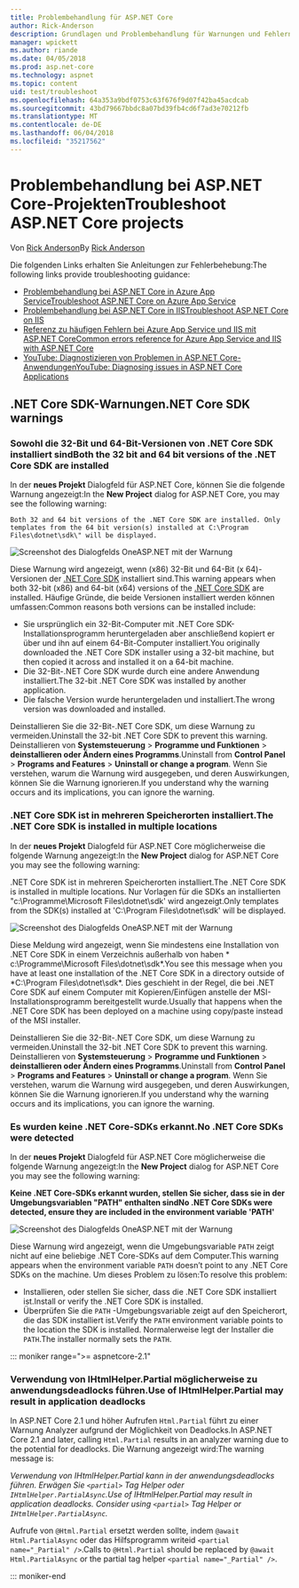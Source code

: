 ```yaml
---
title: Problembehandlung für ASP.NET Core
author: Rick-Anderson
description: Grundlagen und Problembehandlung für Warnungen und Fehlern mit Assistenten für ASP.NET Core-Projekte.
manager: wpickett
ms.author: riande
ms.date: 04/05/2018
ms.prod: asp.net-core
ms.technology: aspnet
ms.topic: content
uid: test/troubleshoot
ms.openlocfilehash: 64a353a9bdf0753c63f676f9d07f42ba45acdcab
ms.sourcegitcommit: 43bd79667bbdc8a07bd39fb4cd6f7ad3e70212fb
ms.translationtype: MT
ms.contentlocale: de-DE
ms.lasthandoff: 06/04/2018
ms.locfileid: "35217562"
---
```

# <a name="troubleshoot-aspnet-core-projects"></a><span data-ttu-id="0e56d-103">Problembehandlung bei ASP.NET Core-Projekten</span><span class="sxs-lookup"><span data-stu-id="0e56d-103">Troubleshoot ASP.NET Core projects</span></span>

<span data-ttu-id="0e56d-104">Von [Rick Anderson](https://twitter.com/RickAndMSFT)</span><span class="sxs-lookup"><span data-stu-id="0e56d-104">By [Rick Anderson](https://twitter.com/RickAndMSFT)</span></span>

<span data-ttu-id="0e56d-105">Die folgenden Links erhalten Sie Anleitungen zur Fehlerbehebung:</span><span class="sxs-lookup"><span data-stu-id="0e56d-105">The following links provide troubleshooting guidance:</span></span>

* [<span data-ttu-id="0e56d-106">Problembehandlung bei ASP.NET Core in Azure App Service</span><span class="sxs-lookup"><span data-stu-id="0e56d-106">Troubleshoot ASP.NET Core on Azure App Service</span></span>](xref:host-and-deploy/azure-apps/troubleshoot)
* [<span data-ttu-id="0e56d-107">Problembehandlung bei ASP.NET Core in IIS</span><span class="sxs-lookup"><span data-stu-id="0e56d-107">Troubleshoot ASP.NET Core on IIS</span></span>](xref:host-and-deploy/iis/troubleshoot)
* [<span data-ttu-id="0e56d-108">Referenz zu häufigen Fehlern bei Azure App Service und IIS mit ASP.NET Core</span><span class="sxs-lookup"><span data-stu-id="0e56d-108">Common errors reference for Azure App Service and IIS with ASP.NET Core</span></span>](xref:host-and-deploy/azure-iis-errors-reference)
* [<span data-ttu-id="0e56d-109">YouTube: Diagnostizieren von Problemen in ASP.NET Core-Anwendungen</span><span class="sxs-lookup"><span data-stu-id="0e56d-109">YouTube: Diagnosing issues in ASP.NET Core Applications</span></span>](https://www.youtube.com/watch?v=RYI0DHoIVaA)

<a name="sdk"></a>
## <a name="net-core-sdk-warnings"></a><span data-ttu-id="0e56d-110">.NET Core SDK-Warnungen</span><span class="sxs-lookup"><span data-stu-id="0e56d-110">.NET Core SDK warnings</span></span>

### <a name="both-the-32-bit-and-64-bit-versions-of-the-net-core-sdk-are-installed"></a><span data-ttu-id="0e56d-111">Sowohl die 32-Bit und 64-Bit-Versionen von .NET Core SDK installiert sind</span><span class="sxs-lookup"><span data-stu-id="0e56d-111">Both the 32 bit and 64 bit versions of the .NET Core SDK are installed</span></span>
<span data-ttu-id="0e56d-112">In der **neues Projekt** Dialogfeld für ASP.NET Core, können Sie die folgende Warnung angezeigt:</span><span class="sxs-lookup"><span data-stu-id="0e56d-112">In the **New Project** dialog for ASP.NET Core, you may see the following warning:</span></span> 

    Both 32 and 64 bit versions of the .NET Core SDK are installed. Only templates from the 64 bit version(s) installed at C:\Program Files\dotnet\sdk\" will be displayed.

![Screenshot des Dialogfelds OneASP.NET mit der Warnung](troubleshoot/_static/both32and64bit.png)

<span data-ttu-id="0e56d-114">Diese Warnung wird angezeigt, wenn (x86) 32-Bit und 64-Bit (x 64)-Versionen der [.NET Core SDK](https://www.microsoft.com/net/download/all) installiert sind.</span><span class="sxs-lookup"><span data-stu-id="0e56d-114">This warning appears when both 32-bit (x86) and 64-bit (x64) versions of the [.NET Core SDK](https://www.microsoft.com/net/download/all) are installed.</span></span> <span data-ttu-id="0e56d-115">Häufige Gründe, die beide Versionen installiert werden können umfassen:</span><span class="sxs-lookup"><span data-stu-id="0e56d-115">Common reasons both versions can be installed include:</span></span>

* <span data-ttu-id="0e56d-116">Sie ursprünglich ein 32-Bit-Computer mit .NET Core SDK-Installationsprogramm heruntergeladen aber anschließend kopiert er über und ihn auf einem 64-Bit-Computer installiert.</span><span class="sxs-lookup"><span data-stu-id="0e56d-116">You originally downloaded the .NET Core SDK installer using a 32-bit machine, but then copied it across and installed it on a 64-bit machine.</span></span> 
* <span data-ttu-id="0e56d-117">Die 32-Bit-.NET Core SDK wurde durch eine andere Anwendung installiert.</span><span class="sxs-lookup"><span data-stu-id="0e56d-117">The 32-bit .NET Core SDK was installed by another application.</span></span>
* <span data-ttu-id="0e56d-118">Die falsche Version wurde heruntergeladen und installiert.</span><span class="sxs-lookup"><span data-stu-id="0e56d-118">The wrong version was downloaded and installed.</span></span>

<span data-ttu-id="0e56d-119">Deinstallieren Sie die 32-Bit-.NET Core SDK, um diese Warnung zu vermeiden.</span><span class="sxs-lookup"><span data-stu-id="0e56d-119">Uninstall the 32-bit .NET Core SDK to prevent this warning.</span></span> <span data-ttu-id="0e56d-120">Deinstallieren von **Systemsteuerung** > **Programme und Funktionen** > **deinstallieren oder Ändern eines Programms**.</span><span class="sxs-lookup"><span data-stu-id="0e56d-120">Uninstall from **Control Panel** > **Programs and Features** > **Uninstall or change a program**.</span></span> <span data-ttu-id="0e56d-121">Wenn Sie verstehen, warum die Warnung wird ausgegeben, und deren Auswirkungen, können Sie die Warnung ignorieren.</span><span class="sxs-lookup"><span data-stu-id="0e56d-121">If you understand why the warning occurs and its implications, you can ignore the warning.</span></span>

### <a name="the-net-core-sdk-is-installed-in-multiple-locations"></a><span data-ttu-id="0e56d-122">.NET Core SDK ist in mehreren Speicherorten installiert.</span><span class="sxs-lookup"><span data-stu-id="0e56d-122">The .NET Core SDK is installed in multiple locations</span></span>
<span data-ttu-id="0e56d-123">In der **neues Projekt** Dialogfeld für ASP.NET Core möglicherweise die folgende Warnung angezeigt:</span><span class="sxs-lookup"><span data-stu-id="0e56d-123">In the **New Project** dialog for ASP.NET Core you may see the following warning:</span></span> 

 <span data-ttu-id="0e56d-124">.NET Core SDK ist in mehreren Speicherorten installiert.</span><span class="sxs-lookup"><span data-stu-id="0e56d-124">The .NET Core SDK is installed in multiple locations.</span></span> <span data-ttu-id="0e56d-125">Nur Vorlagen für die SDKs an installierten "c:\Programme\Microsoft Files\dotnet\sdk\' wird angezeigt.</span><span class="sxs-lookup"><span data-stu-id="0e56d-125">Only templates from the SDK(s) installed at 'C:\Program Files\dotnet\sdk\' will be displayed.</span></span>

![Screenshot des Dialogfelds OneASP.NET mit der Warnung](troubleshoot/_static/multiplelocations.png)

<span data-ttu-id="0e56d-127">Diese Meldung wird angezeigt, wenn Sie mindestens eine Installation von .NET Core SDK in einem Verzeichnis außerhalb von haben * c:\Programme\Microsoft Files\dotnet\sdk\*.</span><span class="sxs-lookup"><span data-stu-id="0e56d-127">You see this message when you have at least one installation of the .NET Core SDK in a directory outside of *C:\Program Files\dotnet\sdk\*.</span></span> <span data-ttu-id="0e56d-128">Dies geschieht in der Regel, die bei .NET Core SDK auf einem Computer mit Kopieren/Einfügen anstelle der MSI-Installationsprogramm bereitgestellt wurde.</span><span class="sxs-lookup"><span data-stu-id="0e56d-128">Usually that happens when the .NET Core SDK has been deployed on a machine using copy/paste instead of the MSI installer.</span></span>

<span data-ttu-id="0e56d-129">Deinstallieren Sie die 32-Bit-.NET Core SDK, um diese Warnung zu vermeiden.</span><span class="sxs-lookup"><span data-stu-id="0e56d-129">Uninstall the 32-bit .NET Core SDK to prevent this warning.</span></span> <span data-ttu-id="0e56d-130">Deinstallieren von **Systemsteuerung** > **Programme und Funktionen** > **deinstallieren oder Ändern eines Programms**.</span><span class="sxs-lookup"><span data-stu-id="0e56d-130">Uninstall from **Control Panel** > **Programs and Features** > **Uninstall or change a program**.</span></span> <span data-ttu-id="0e56d-131">Wenn Sie verstehen, warum die Warnung wird ausgegeben, und deren Auswirkungen, können Sie die Warnung ignorieren.</span><span class="sxs-lookup"><span data-stu-id="0e56d-131">If you understand why the warning occurs and its implications, you can ignore the warning.</span></span>

### <a name="no-net-core-sdks-were-detected"></a><span data-ttu-id="0e56d-132">Es wurden keine .NET Core-SDKs erkannt.</span><span class="sxs-lookup"><span data-stu-id="0e56d-132">No .NET Core SDKs were detected</span></span>
<span data-ttu-id="0e56d-133">In der **neues Projekt** Dialogfeld für ASP.NET Core möglicherweise die folgende Warnung angezeigt:</span><span class="sxs-lookup"><span data-stu-id="0e56d-133">In the **New Project** dialog for ASP.NET Core you may see the following warning:</span></span> 

<span data-ttu-id="0e56d-134">**Keine .NET Core-SDKs erkannt wurden, stellen Sie sicher, dass sie in der Umgebungsvariablen "PATH" enthalten sind**</span><span class="sxs-lookup"><span data-stu-id="0e56d-134">**No .NET Core SDKs were detected, ensure they are included in the environment variable 'PATH'**</span></span>

![Screenshot des Dialogfelds OneASP.NET mit der Warnung](troubleshoot/_static/NoNetCore.png)

<span data-ttu-id="0e56d-136">Diese Warnung wird angezeigt, wenn die Umgebungsvariable `PATH` zeigt nicht auf eine beliebige .NET Core-SDKs auf dem Computer.</span><span class="sxs-lookup"><span data-stu-id="0e56d-136">This warning appears when the environment variable `PATH` doesn’t point to any .NET Core SDKs on the machine.</span></span> <span data-ttu-id="0e56d-137">Um dieses Problem zu lösen:</span><span class="sxs-lookup"><span data-stu-id="0e56d-137">To resolve this problem:</span></span>

* <span data-ttu-id="0e56d-138">Installieren, oder stellen Sie sicher, dass die .NET Core SDK installiert ist.</span><span class="sxs-lookup"><span data-stu-id="0e56d-138">Install or verify the .NET Core SDK is installed.</span></span>
* <span data-ttu-id="0e56d-139">Überprüfen Sie die `PATH` -Umgebungsvariable zeigt auf den Speicherort, die das SDK installiert ist.</span><span class="sxs-lookup"><span data-stu-id="0e56d-139">Verify the `PATH` environment variable points to the location the SDK is installed.</span></span> <span data-ttu-id="0e56d-140">Normalerweise legt der Installer die `PATH`.</span><span class="sxs-lookup"><span data-stu-id="0e56d-140">The installer normally sets the `PATH`.</span></span>

::: moniker range=">= aspnetcore-2.1"

### <a name="use-of-ihtmlhelperpartial-may-result-in-application-deadlocks"></a><span data-ttu-id="0e56d-141">Verwendung von IHtmlHelper.Partial möglicherweise zu anwendungsdeadlocks führen.</span><span class="sxs-lookup"><span data-stu-id="0e56d-141">Use of IHtmlHelper.Partial may result in application deadlocks</span></span>

<span data-ttu-id="0e56d-142">In ASP.NET Core 2.1 und höher Aufrufen `Html.Partial` führt zu einer Warnung Analyzer aufgrund der Möglichkeit von Deadlocks.</span><span class="sxs-lookup"><span data-stu-id="0e56d-142">In ASP.NET Core 2.1 and later, calling `Html.Partial` results in an analyzer warning due to the potential for deadlocks.</span></span> <span data-ttu-id="0e56d-143">Die Warnung angezeigt wird:</span><span class="sxs-lookup"><span data-stu-id="0e56d-143">The warning message is:</span></span>

<span data-ttu-id="0e56d-144">*Verwendung von IHtmlHelper.Partial kann in der anwendungsdeadlocks führen. Erwägen Sie `<partial>` Tag Helper oder `IHtmlHelper.PartialAsync`.*</span><span class="sxs-lookup"><span data-stu-id="0e56d-144">*Use of IHtmlHelper.Partial may result in application deadlocks. Consider using `<partial>` Tag Helper or `IHtmlHelper.PartialAsync`.*</span></span>

<span data-ttu-id="0e56d-145">Aufrufe von `@Html.Partial` ersetzt werden sollte, indem `@await Html.PartialAsync` oder das Hilfsprogramm writeid `<partial name="_Partial" />`.</span><span class="sxs-lookup"><span data-stu-id="0e56d-145">Calls to `@Html.Partial` should be replaced by `@await Html.PartialAsync` or the partial tag helper `<partial name="_Partial" />`.</span></span>

::: moniker-end
